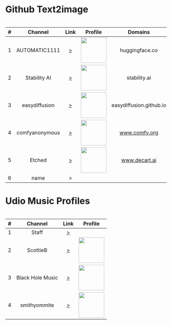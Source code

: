 <!DOCTYPE html>
<html>
<h1>Github Text2image<h1>

| # | Channel | Link | Profile | Domains |
|:-:|:-------:|:----:|:-------:|:-------:|
| 1 | AUTOMATIC1111 | [>](https://github.com/AUTOMATIC1111/stable-diffusion-webui) | <img height="80" src="https://avatars.githubusercontent.com/u/20920490?v=4"/> | huggingface.co
| 2 | Stability AI | [>](https://github.com/Stability-AI/StableSwarmUI) | <img height="80" src="https://avatars.githubusercontent.com/u/100950301?s=200&v=4"/> | stability.ai
| 3 | easydiffusion | [>](https://github.com/easydiffusion/easydiffusion) | <img height="80" src="https://avatars.githubusercontent.com/u/118806966?s=200&v=4"/> | easydiffusion.github.io
| 4 | comfyanonymous | [>](https://github.com/comfyanonymous/ComfyUI) | <img height="80" src="https://avatars.githubusercontent.com/u/121283862?v=4"/> | www.comfy.org
| 5 | Etched | [>](https://github.com/etched-ai/open-oasis) | <img height="80" src="https://avatars.githubusercontent.com/u/114662817?s=200&v=4"/> | www.decart.ai
| 6 | name | >

<h1>Udio Music Profiles<h1>

| # | Channel | Link | Profile |
|:-:|:-------:|:----:|:-------:|
| 1 | Staff | [>](https://www.udio.com/creators/Staff)
| 2 | ScottieB | [>](https://www.udio.com/creators/ScottieB) | <img height="80" src="https://pbs.twimg.com/profile_images/1400290646313799681/w7wi17qs_normal.jpg"/>
| 3 | Black Hole Music | [>](https://www.udio.com/creators/Black%20Hole%20Music) | <img height="80" src="https://imagedelivery.net/C9yUr1FL21Q6JwfYYh2ozQ/806b48fc-2ac2-4c28-cd73-04e52e7aa100/public"/>
| 4 | smithyommite | [>](https://www.udio.com/creators/smithyommite) | <img height="80" src="https://lh3.googleusercontent.com/a/ACg8ocL2185U32uDUmRFglQz7J21276tzB6cs1mzV6YBZy-UF_-rxPM=s96-c"/> |
</html>
